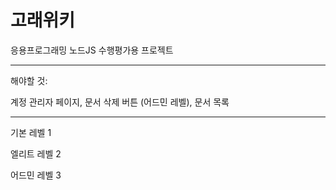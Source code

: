 
# 고래위키

응용프로그래밍 노드JS 수행평가용 프로젝트

- - -

해야할 것:

계정 관리자 페이지, 문서 삭제 버튼 (어드민 레벨), 문서 목록

- - -

기본 레벨 1

엘리트 레벨 2

어드민 레벨 3